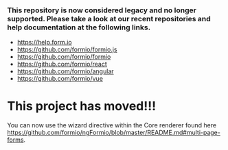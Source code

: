 ### This repository is now considered legacy and no longer supported. Please take a look at our recent repositories and help documentation at the following links.

 - https://help.form.io
 - https://github.com/formio/formio.js
 - https://github.com/formio/formio
 - https://github.com/formio/react
 - https://github.com/formio/angular
 - https://github.com/formio/vue

This project has moved!!!
==============================
You can now use the wizard directive within the Core renderer found here https://github.com/formio/ngFormio/blob/master/README.md#multi-page-forms.
